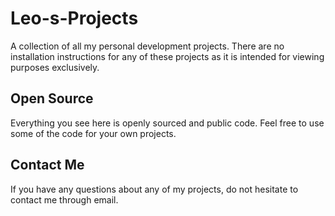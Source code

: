 # Leo-s-Projects
A collection of all my personal development projects.
There are no installation instructions for any of these projects as it is intended for viewing purposes exclusively.

## Open Source
Everything you see here is openly sourced and public code. Feel free to use some of the code for your own projects.

## Contact Me
If you have any questions about any of my projects, do not hesitate to contact me through email.
